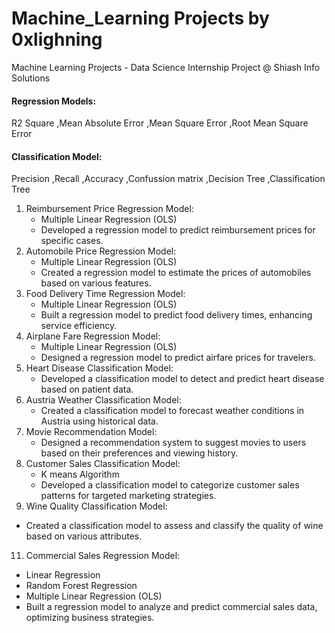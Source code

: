 # Machine_Learning Projects by 0xlighning
Machine Learning Projects - Data Science Internship Project @ Shiash Info Solutions

#### Regression Models:
R2 Square
,Mean Absolute Error
,Mean Square Error
,Root Mean Square Error

#### Classification Model:
Precision
,Recall
,Accuracy
,Confussion matrix
,Decision Tree
,Classification Tree

1. Reimbursement Price Regression Model: 
   - Multiple Linear Regression (OLS)
   - Developed a regression model to predict reimbursement prices for specific cases. 
3. Automobile Price Regression Model: 
   - Multiple Linear Regression (OLS)
   - Created a regression model to estimate the prices of automobiles based on various 
features. 
4. Food Delivery Time Regression Model: 
   - Multiple Linear Regression (OLS)
   - Built a regression model to predict food delivery times, enhancing service efficiency.
5. Airplane Fare Regression Model: 
   - Multiple Linear Regression (OLS)
   - Designed a regression model to predict airfare prices for travelers. 
6. Heart Disease Classification Model: 
   - Developed a classification model to detect and predict heart disease based on
patient data. 
7. Austria Weather Classification Model: 
   - Created a classification model to forecast weather conditions in Austria using
historical data. 
8. Movie Recommendation Model: 
   - Designed a recommendation system to suggest movies to users based on their
preferences and viewing history. 
9. Customer Sales Classification Model:
   - K means Algorithm
   - Developed a classification model to categorize customer sales patterns for targeted
marketing strategies.
11. Wine Quality Classification Model: 
   - Created a classification model to assess and classify the quality of wine based on various attributes.
11. Commercial Sales Regression Model:
   - Linear Regression
   - Random Forest Regression
   - Multiple Linear Regression (OLS)
   - Built a regression model to analyze and predict commercial sales data, optimizing business strategies.
